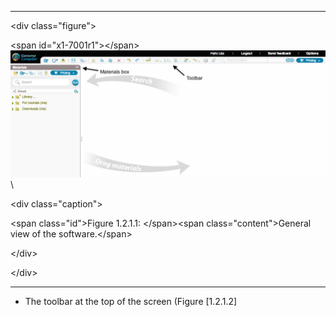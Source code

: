

------------------------------------------------------------------------

&lt;div class=&quot;figure&quot;&gt;

&lt;span id=&quot;x1-7001r1&quot;&gt;&lt;/span&gt;
![PIC](pictures/UI_screenshots/general_overview.png)\

&lt;div class=&quot;caption&quot;&gt;

&lt;span class=&quot;id&quot;&gt;Figure&nbsp;1.2.1.1: &lt;/span&gt;&lt;span class=&quot;content&quot;&gt;General
view of the software.&lt;/span&gt;

&lt;/div&gt;

&lt;/div&gt;

------------------------------------------------------------------------

-   The toolbar at the top of the screen (Figure&nbsp;[1.2.1.2]